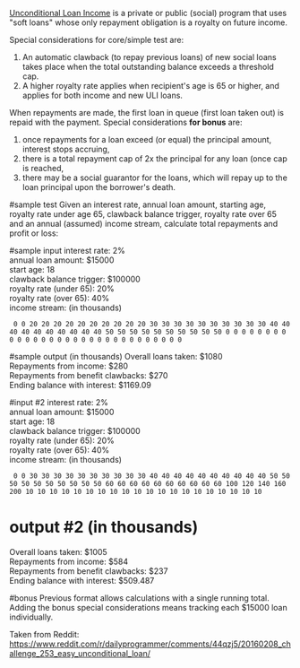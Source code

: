 [Unconditional Loan Income](http://www.naturalfinance.net/2016/02/unconditional-loan-income-ubi-pilot.html) is a private or public (social) program that uses "soft loans" whose only repayment obligation is a royalty on future income.

Special considerations for core/simple test are:

1. An automatic clawback (to repay previous loans) of new social loans takes place when the total outstanding balance exceeds a threshold cap.
2. A higher royalty rate applies when recipient's age is 65 or higher, and applies for both income and new ULI loans.

When repayments are made, the first loan in queue (first loan taken out) is repaid with the payment.  Special considerations **for bonus** are:

1. once repayments for a loan exceed (or equal) the principal amount, interest stops accruing, 
2. there is a total repayment cap of 2x the principal for any loan (once cap is reached, 
3. there may be a social guarantor for the loans, which will repay up to the loan principal upon the borrower's death.

#sample test
Given an interest rate, annual loan amount, starting age, royalty rate under age 65, clawback balance trigger, royalty rate over 65 and an annual (assumed) income stream, calculate total repayments and profit or loss:

#sample input
interest rate: 2%  
annual loan amount: $15000  
start age: 18  
clawback balance trigger: $100000  
royalty rate (under 65): 20%  
royalty rate (over 65): 40%  
income stream: (in thousands)

     0 0 20 20 20 20 20 20 20 20 20 20 30 30 30 30 30 30 30 30 30 30 40 40 40 40 40 40 40 40 40 40 50 50 50 50 50 50 50 50 50 50 0 0 0 0 0 0 0 0 0 0 0 0 0 0 0 0 0 0 0 0 0 0 0 0 0 0 0 0 0 0

#sample output (in thousands)
Overall loans taken: $1080  
Repayments from income: $280  
Repayments from benefit clawbacks: $270  
Ending balance with interest:  $1169.09

#input #2
interest rate: 2%  
annual loan amount: $15000  
start age: 18  
clawback balance trigger: $100000  
royalty rate (under 65): 20%  
royalty rate (over 65): 40%  
income stream: (in thousands)

     0 0 30 30 30 30 30 30 30 30 30 30 40 40 40 40 40 40 40 40 40 40 50 50 50 50 50 50 50 50 50 50 60 60 60 60 60 60 60 60 60 60 100 120 140 160 200 10 10 10 10 10 10 10 10 10 10 10 10 10 10 10 10 10 10 10 10

# output #2 (in thousands)
Overall loans taken: $1005  
Repayments from income: $584  
Repayments from benefit clawbacks: $237  
Ending balance with interest:  $509.487  

#bonus
Previous format allows calculations with a single running total.  Adding the bonus special considerations means tracking each $15000 loan individually.

Taken from Reddit: https://www.reddit.com/r/dailyprogrammer/comments/44qzj5/20160208_challenge_253_easy_unconditional_loan/